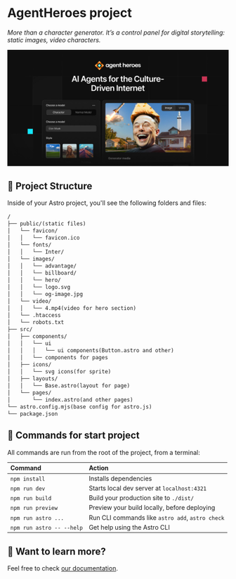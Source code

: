 # AgentHeroes project

<i> More than a character generator. It’s a control panel for digital storytelling: static images, video characters.</i>

![AgentHeroes project](public/images/og-image.jpg)

## 🚀 Project Structure

Inside of your Astro project, you'll see the following folders and files:

```text
/
├── public/(static files)
│   └── favicon/
│   │   └── favicon.ico
│   └── fonts/
│   │   └── Inter/
│   └── images/
│   │   └── advantage/
│   │   └── billboard/
│   │   └── hero/
│   │   └── logo.svg
│   │   └── og-image.jpg
│   └── video/
│   │   └── 4.mp4(video for hero section)
│   └── .htaccess
│   └── robots.txt
├── src/
│   ├── components/
│   │   └── ui
│   │   │   └── ui components(Button.astro and other)
│   │   └── components for pages
│   ├── icons/
│   │   └── svg icons(for sprite)
│   ├── layouts/
│   │   └── Base.astro(layout for page)
│   └── pages/
│       └── index.astro(and other pages)
└── astro.config.mjs(base config for astro.js)
└── package.json
```

## 🧞 Commands for start project

All commands are run from the root of the project, from a terminal:

| Command                   | Action                                           |
| :------------------------ | :----------------------------------------------- |
| `npm install`             | Installs dependencies                            |
| `npm run dev`             | Starts local dev server at `localhost:4321`      |
| `npm run build`           | Build your production site to `./dist/`          |
| `npm run preview`         | Preview your build locally, before deploying     |
| `npm run astro ...`       | Run CLI commands like `astro add`, `astro check` |
| `npm run astro -- --help` | Get help using the Astro CLI                     |

## 👀 Want to learn more?

Feel free to check [our documentation](https://docs.astro.build).
